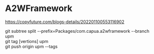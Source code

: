 # A2WFramework

https://copyfuture.com/blogs-details/202201100553116902

git subtree split --prefix=Packages/com.capua.a2wframework --branch upm  
git tag [vertions] upm  
git push origin upm --tags  
